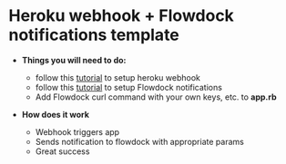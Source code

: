 # Heroku webhook + Flowdock notifications template

- **Things you will need to do:**
  - follow this [tutorial](https://devcenter.heroku.com/articles/app-webhooks#receiving-webhooks) to setup heroku webhook
  - follow this [tutorial](https://www.flowdock.com/api/integration-getting-started) to setup Flowdock notifications
  - Add Flowdock curl command with your own keys, etc. to **app.rb**

- **How does it work**
  - Webhook triggers app
  - Sends notification to flowdock with appropriate params
  - Great success

